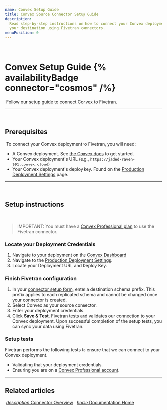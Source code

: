 ```yaml
---
name: Convex Setup Guide
title: Convex Source Connector Setup Guide
description:
  Read step-by-step instructions on how to connect your Convex deployment with
  your destination using Fivetran connectors.
menuPosition: 0
---
```


​

# Convex Setup Guide {% availabilityBadge connector="cosmos" /%}

​ Follow our setup guide to connect Convex to Fivetran. ​

---

​

## Prerequisites

​ To connect your Convex deployment to Fivetran, you will need:

- A Convex deployment. See [the Convex docs](https://docs.convex.dev/) to get
  started.
- Your Convex deployment's URL (e.g., `https://jaded-raven-991.convex.cloud`)
- Your Convex deployment's deploy key. Found on the
  [Production Deployment Settings](https://docs.convex.dev/dashboard/deployments/deployment-settings)
  page. ​

---

​

## Setup instructions

​

> IMPORTANT: You must have a
> [Convex Professional plan](https://www.convex.dev/plans) to use the Fivetran
> connector. ​

### <span class="step-item">Locate your Deployment Credentials</span>

1. Navigate to your deployment on the
   [Convex Dashboard](https://dashboard.convex.dev/) ​
2. Navigate to the
   [Production Deployment Settings](https://docs.convex.dev/dashboard/deployments/deployment-settings).
3. Locate your Deployment URL and Deploy Key. ​

### <span class="step-item">Finish Fivetran configuration</span>

1. In your
   [connector setup form](/docs/getting-started/fivetran-dashboard/connectors#addanewconnector),
   enter a destination schema prefix. This prefix applies to each replicated
   schema and cannot be changed once your connector is created. ​
2. Select Convex as your source connector.
3. Enter your deployment credentials.
4. Click **Save & Test**. Fivetran tests and validates our connection to your
   Convex deployment. Upon successful completion of the setup tests, you can
   sync your data using Fivetran. ​

### Setup tests

Fivetran performs the following tests to ensure that we can connect to your
Convex deployment.

- Validating that your deployment credentials.
- Ensuring you are on a
  [Convex Professional account](https://www.convex.dev/plans).

---

## Related articles

​
[<i aria-hidden="true" class="material-icons">description</i> Connector Overview](/docs/databases/convex)
​ <b> </b> ​
[<i aria-hidden="true" class="material-icons">home</i> Documentation Home](/docs/getting-started)
